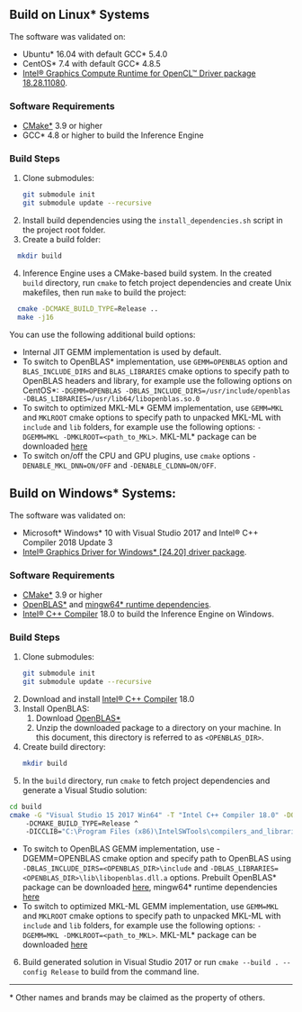## Build on Linux\* Systems

The software was validated on:
- Ubuntu\* 16.04 with default GCC\* 5.4.0
- CentOS\* 7.4 with default GCC\* 4.8.5
- [Intel® Graphics Compute Runtime for OpenCL™ Driver package 18.28.11080](https://github.com/intel/compute-runtime/releases/tag/18.28.11080).

### Software Requirements
- [CMake\*](https://cmake.org/download/) 3.9 or higher
- GCC\* 4.8 or higher to build the Inference Engine

### Build Steps
1. Clone submodules:
    ```sh
    git submodule init
    git submodule update --recursive
    ```
2. Install build dependencies using the `install_dependencies.sh` script in the project root folder.
3. Create a build folder:
```sh
  mkdir build
```
4. Inference Engine uses a CMake-based build system. In the created `build` directory, run `cmake` to fetch project dependencies and create Unix makefiles, then run `make` to build the project:
```sh
  cmake -DCMAKE_BUILD_TYPE=Release ..
  make -j16
```
You can use the following additional build options:
- Internal JIT GEMM implementation is used by default.
- To switch to OpenBLAS\* implementation, use `GEMM=OPENBLAS` option and `BLAS_INCLUDE_DIRS` and `BLAS_LIBRARIES` cmake options to specify path to OpenBLAS headers and library, for example use the following options on CentOS\*: `-DGEMM=OPENBLAS -DBLAS_INCLUDE_DIRS=/usr/include/openblas -DBLAS_LIBRARIES=/usr/lib64/libopenblas.so.0`
- To switch to optimized MKL-ML\* GEMM implementation, use `GEMM=MKL` and `MKLROOT` cmake options to specify path to unpacked MKL-ML with `include` and `lib` folders, for example use the following options: `-DGEMM=MKL -DMKLROOT=<path_to_MKL>`. MKL-ML\* package can be downloaded [here](https://github.com/intel/mkl-dnn/releases/download/v0.17/mklml_lnx_2019.0.1.20180928.tgz)
- To switch on/off the CPU and GPU plugins, use `cmake` options `-DENABLE_MKL_DNN=ON/OFF` and `-DENABLE_CLDNN=ON/OFF`.

## Build on Windows\* Systems:

The software was validated on:
- Microsoft\* Windows\* 10 with Visual Studio 2017 and Intel® C++ Compiler 2018 Update 3
- [Intel® Graphics Driver for Windows* [24.20] driver package](https://downloadcenter.intel.com/download/27803/Graphics-Intel-Graphics-Driver-for-Windows-10?v=t).

### Software Requirements
- [CMake\*](https://cmake.org/download/) 3.9 or higher
- [OpenBLAS\*](https://sourceforge.net/projects/openblas/files/v0.2.14/OpenBLAS-v0.2.14-Win64-int64.zip/download) and [mingw64\* runtime dependencies](https://sourceforge.net/projects/openblas/files/v0.2.14/mingw64_dll.zip/download).
- [Intel® C++ Compiler](https://software.intel.com/en-us/intel-parallel-studio-xe) 18.0 to build the Inference Engine on Windows.

### Build Steps
1. Clone submodules:
    ```sh
    git submodule init
    git submodule update --recursive
    ```
2. Download and install [Intel® C++ Compiler](https://software.intel.com/en-us/intel-parallel-studio-xe) 18.0
3. Install OpenBLAS:
    1. Download [OpenBLAS\*](https://sourceforge.net/projects/openblas/files/v0.2.14/OpenBLAS-v0.2.14-Win64-int64.zip/download)
    2. Unzip the downloaded package to a directory on your machine. In this document, this directory is referred to as `<OPENBLAS_DIR>`.
4. Create build directory:
    ```sh
    mkdir build
    ```
5. In the `build` directory, run `cmake` to fetch project dependencies and generate a Visual Studio solution:
```sh
cd build
cmake -G "Visual Studio 15 2017 Win64" -T "Intel C++ Compiler 18.0" -DOS_FOLDER=ON ^
    -DCMAKE_BUILD_TYPE=Release ^
    -DICCLIB="C:\Program Files (x86)\IntelSWTools\compilers_and_libraries_2018\windows\compiler\lib" ..
```

- To switch to OpenBLAS GEMM implementation, use -DGEMM=OPENBLAS cmake option and specify path to OpenBLAS using `-DBLAS_INCLUDE_DIRS=<OPENBLAS_DIR>\include` and `-DBLAS_LIBRARIES=<OPENBLAS_DIR>\lib\libopenblas.dll.a` options. Prebuilt OpenBLAS\* package can be downloaded [here](https://sourceforge.net/projects/openblas/files/v0.2.14/OpenBLAS-v0.2.14-Win64-int64.zip/download), mingw64* runtime dependencies [here](https://sourceforge.net/projects/openblas/files/v0.2.14/mingw64_dll.zip/download)
- To switch to optimized MKL-ML GEMM implementation, use `GEMM=MKL` and `MKLROOT` cmake options to specify path to unpacked MKL-ML with `include` and `lib` folders, for example use the following options: `-DGEMM=MKL -DMKLROOT=<path_to_MKL>`. MKL-ML\* package can be downloaded [here](https://github.com/intel/mkl-dnn/releases/download/v0.17/mklml_win_2019.0.1.20180928.zip)

6. Build generated solution in Visual Studio 2017 or run `cmake --build . --config Release` to build from the command line.

---
\* Other names and brands may be claimed as the property of others.
